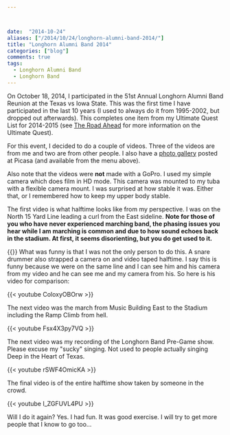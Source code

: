 ```yaml
---



date:  "2014-10-24"
aliases: ["/2014/10/24/longhorn-alumni-band-2014/"]
title: "Longhorn Alumni Band 2014"
categories: ["blog"]
comments: true
tags:
  - Longhorn Alumni Band
  - Longhorn Band
---
```

On October 18, 2014, I participated in the 51st Annual Longhorn Alumni Band Reunion at the Texas vs Iowa State.  This was the first time I have participated in the last 10 years (I used to always do it from 1995-2002, but dropped out afterwards).  This completes one item from my Ultimate Quest List for 2014-2015 (see [The Road Ahead](http://jeffreyrandow.org/2014/09/28/the-road-ahead-(cnf-part-2)/) for more information on the Ultimate Quest).

For this event, I decided to do a couple of videos.  Three of the videos are from me and two are from other people.  I also have a [photo gallery](https://picasaweb.google.com/105235561941690126130/LonghornAlumniBand2014) posted at Picasa (and available from the menu above).

Also note that the videos were **not** made with a GoPro.  I used my simple camera which does film in HD mode.  This camera was mounted to my tuba with a flexible camera mount.  I was surprised at how stable it was.  Either that, or I remembered how to keep my upper body stable.

The first video is what halftime looks like from my perspective.  I was on the North 15 Yard Line leading a curl from the East sideline.  **Note for those of you who have never experienced marching band, the phasing issues you hear while I am marching is common and due to how sound echoes back in the stadium.  At first, it seems disorienting, but you do get used to it.**

{{<youtube ugNnBzQ-9Po >}}
What was funny is that I was not the only person to do this.  A snare drummer also strapped a camera on and video taped halftime.  I say this is funny because we were on the same line and I can see him and his camera from my video and he can see me and my camera from his.  So here is his video for comparison:

{{< youtube ColoxyOBOrw >}}

The next video was the march from Music Building East to the Stadium including the Ramp Climb from hell.  

{{< youtube Fsx4X3py7VQ >}}

The next video was my recording of the Longhorn Band Pre-Game show.  Please excuse my "sucky" singing.  Not used to people actually singing Deep in the Heart of Texas.  

{{< youtube rSWF4OmicKA >}}

The final video is of the entire halftime show taken by someone in the crowd.

{{< youtube I_ZGFUVL4PU >}}

Will I do it again?  Yes.  I had fun.  It was good exercise.  I will try to get more people that I know to go too...
